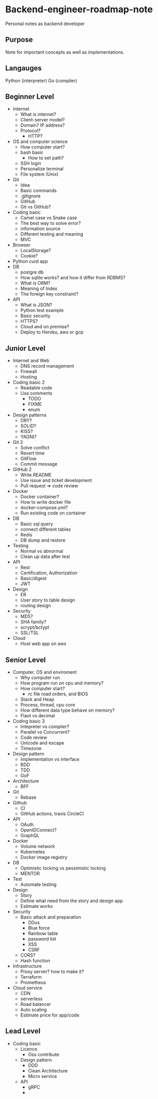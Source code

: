 # Backend-engineer-roadmap-note
Personal notes as backend developer

## Purpose
Note for important concepts as well as implementations.

## Langauges
Python (interpreter)
Go (compiler)
## Beginner Level
- Internet
  - What is internet?
  - Client-server model?
  - Domain? IP address?
  - Protocol?
    - HTTP?
- OS and computer science
  - How computer start?
  - bash basic
    - How to set path?
  - SSH login
  - Personalize terminal
  - File system (Unix)
- Git
  - Idea
  - Basic commands
  - .gitignore
  - GitHub
  - Git vs GitHub?
- Coding basic
  - Camel case vs Snake case
  - The best way to solve error?
  - information source
  - Different testing and meaning
  - MVC
- Browser
  - LocalStorage?
  - Cookie?
- Python curd app
- DB
  - postgre db
  - How sqlite works? and how it differ from 	RDBMS?
  - What is ORM?
  - Meaning of Index
  - The foreign key constraint?
- API
  - What is JSON?
  - Python test example
  - Basic security
  - HTTPS?
  - Cloud and on premise?
  - Deploy to Heroku, aws or gcp

## Junior Level
- Internet and Web
  - DNS record management
  - Firewall
  - Hosting
- Coding basic 2
  - Readable code
  - Use comments
    - TODO
    - FIXME
    - enum
- Design patterns
  - DRY?
  - SOLID?
  - KISS?
  - YAGNI?
- Git 2
  - Solve conflict
  - Revert time
  - GitFlow
  - Commit message
- GitHub 2
  - Write README
  - Use issue and ticket development
  - Pull request => code review
- Docker
  - Docker container?
  - How to write docker file
  - docker-compose.yml?
  - Run existing code on container
- DB
  - Basic sql query
  - connect different tables
  - Redis
  - DB dump and restore
- Testing
  - Normal vs abnormal
  - Clean up data after test
- API
  - Rest
  - Certification, Authorization
  - Basic/digest
  - JWT
- Design
  - ER
  - User story to table design
  - routing design
- Security
  - MD5?
  - SHA family?
  - scrypt/bctypt
  - SSL/TSL
- Cloud
  - Host web app on aws
## Senior Level
- Computer, OS and enviroment
  - Why computer run
  - How program run on cpu and memory?
  - How computer start?
    - rc file road orders, and BIOS
  - Stack and Heap
  - Process, thread, cpu core
  - How different data type behave on memory?
  - Flaot vs decimal
- Coding basic 3
  - Intepreter vs complier?
  - Parallel vs Concurrent?
  - Code review
  - Unicode and escape
  - Timezone
- Design pattern
  - Implementation vs interface
  - BDD
  - TDD
  - GoF
- Architecture
  - BFF
- Git
  - Rebase
- Github
  - CI
  - GitHub actions, travis CircleCI
- API
  - OAuth
  - OpenIDConnect?
  - GraphQL
- Docker
  - Volume network
  - Kubernetes
  - Docker image registry
- DB
  - Optimistic locking vs pessimistic locking
  - MENTOR
- Test
  - Automate testing
- Design
  - Story
  - Define what need from the story and design app
  - Estimate works
- Security
  - Basic attack and preparation
    - DDos
    - Blue force
    - Rainbow table
    - password list
    - XSS
    - CSRF
  - CORS?
  - Hash function
- Infrastructure
  - Proxy server? how to make it?
  - Terraform
  - Prometheus
- Cloud service
  - CDN
  - serverless
  - Road balancer
  - Auto scaling
  - Estimate price for app/code

## Lead Level
- Coding basic
  - Licence
    - Oss contribute
  - Design pattern
    - DDD
    - Clean Architecture
    - Micro service
  - API
    - gRPC
    - 
